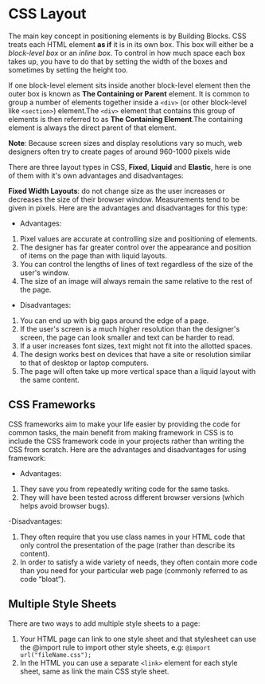 # CSS Layout

The main key concept in positioning elements is by Building Blocks. CSS treats each HTML element **as if** it is in its own box. This box will either be a *block-level box* or an *inline box*. To control in how much space each box takes up, you have to do that by setting the width of the boxes and sometimes by setting the height too.

If one block-level element sits inside another block-level element then the outer box is known as **The Containing or Parent** element.
It is common to group a number of elements together inside a `<div>` (or other block-level like `<section>`) element.The `<div>` element that contains this group of elements is then referred to as **The Containing Element**.The containing element is always the direct parent of that element.

**Note**: Because screen sizes and display resolutions vary so much, web designers often try to create pages of around 960-1000 pixels wide

There are three layout types in CSS, **Fixed**, **Liquid** and **Elastic**, here is one of them with it's own advantages and disadvantages:

**Fixed Width Layouts**: do not change size as the user increases or decreases the size of their browser window. Measurements tend to be given in pixels. Here are the advantages and disadvantages for this type:

- Advantages:
1. Pixel values are accurate at controlling size and positioning of elements.
2. The designer has far greater control over the appearance and position of items on the page than with liquid layouts.
3. You can control the lengths of lines of text regardless of the size of the user's window.
4. The size of an image will always remain the same relative to the rest of the page.

- Disadvantages:
1. You can end up with big gaps around the edge of a page.
2. If the user's screen is a much higher resolution than the designer's screen, the page can look smaller and text can be harder to read.
3. If a user increases font sizes, text might not fit into the allotted spaces.
4. The design works best on devices that have a site or resolution similar to that of desktop or laptop computers.
5. The page will often take up more vertical space than a liquid layout with the same content.

## CSS Frameworks

CSS frameworks aim to make your life easier by providing the code for common tasks, the main benefit from making framework in CSS is to include the CSS framework code in your projects rather than writing the CSS from scratch. Here are the advantages and disadvantages for using framework: 

- Advantages:
1. They save you from repeatedly writing code for the same tasks.
2. They will have been tested across different browser versions (which helps avoid browser bugs).

-Disadvantages:
1. They often require that you use class names in your HTML code that only control the presentation of the page (rather than describe its content).
2. In order to satisfy a wide variety of needs, they often contain more code than you need for your particular web page (commonly referred to as code “bloat”).

## Multiple Style Sheets

There are two ways to add multiple style sheets to a page:

1. Your HTML page can link to one style sheet and that stylesheet can use the @import rule to import other style sheets, e.g:
`@import url("fileName.css");`
2. In the HTML you can use a separate `<link>` element for each style sheet, same as link the main CSS style sheet.